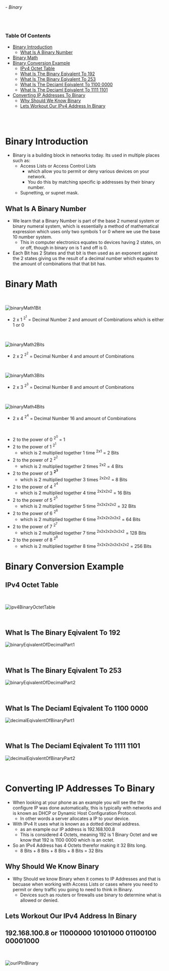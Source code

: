 ###### - Binary

<br>

<!-- Table Of Contents -->

### Table Of Contents

- [Binary Introduction](#binary-introduction)
    - [What Is A Binary Number](#what-is-a-binary-number)
- [Binary Math](#binary-math)
- [Binary Conversion Example](#binary-conversion-example)
    - [IPv4 Octet Table](#ipv4-octet-table)
    - [What Is The Binary Eqivalent To 192](#what-is-the-binary-eqivalent-to-192)
    - [What Is The Binary Eqivalent To 253](#what-is-the-binary-eqivalent-to-253)
    - [What Is The Deciaml Eqivalent To 1100 0000](#what-is-the-deciaml-eqivalent-to-1-1-0-0-0-0-0-0)
    - [What Is The Deciaml Eqivalent To 1111 1101](#what-is-the-deciaml-eqivalent-to-1-1-1-1-1-1-0-1)
- [Converting IP Addresses To Binary](#converting-ip-addresses-to-binary)
    - [Why Should We Know Binary](#why-should-we-know-binary)
    - [Lets Workout Our IPv4 Address In Binary](#lets-workout-our-ipv4-address-in-binary)

<br>
<br>

# Binary Introduction 
* Binary is a building block in networks today. Its used in multiple places such as:
    * Access Lists or Access Control Lists
        * which allow you to permit or deny various devices on your network.
        * You do this by matching specific ip addresses by their binary number.
    * Supnetting, or supnet mask.

## What Is A Binary Number
* We learn that a Binary Number is part of the base 2 numeral system or binary numeral system, which is essentially a method of mathematical expression which uses only two symbols 1 or 0 where we use the base 10 number system. 
    * This in computer electronics equates to devices having 2 states, on or off, though in binary on is 1 and off is 0.
* Each Bit has 2 States and that bit is then used as an exponent against the 2 states giving us the result of a decimal number which equates to the amount of combinations that that bit has.

# Binary Math

<br>

![binaryMath1Bit](./src/binaryMath1Bit.png "2 States and 1 Bit")

* 2 x 1 <sup>2<sup>1</sup></sup> = Decimal Number 2 and amount of Combinations which is either 1 or 0

<br>

![binaryMath2Bits](./src/binaryMath2Bits.png "2 State and 2 Bits")

* 2 x 2 <sup>2<sup>2</sup></sup> = Decimal Number 4 and amount of Combinations

<br>

![binaryMath3Bits](./src/binaryMath3Bits.png "2 States and 3 Bits")

* 2 x 3 <sup>2<sup>3</sup></sup> = Decimal Number 8 and amount of Combinations

<br>

![binaryMath4Bits](./src/binaryMath4Bits.png "2 States and 4 Bits")

* 2 x 4 <sup>2<sup>4</sup></sup> = Decimal Number 16 and amount of Combinations

<br>

* 2 to the power of 0 <sup>2<sup>0</sup></sup> = 1
* 2 to the power of 1 <sup>2<sup>1</sup></sup>
    * which is 2 multiplied together 1 time <sup>2x1</sup> = 2 Bits
* 2 to the power of 2 <sup>2<sup>2</sup></sup>
    * which is 2 multiplied together 2 times <sup>2x2</sup> = 4 Bits
* 2 to the power of 3 **<sup>2<sup>3</sup></sup>**
    * which is 2 multiplied together 3 times <sup>2x2x2</sup> = 8 Bits
* 2 to the power of 4 <sup>2<sup>4</sup></sup>
    * which is 2 multiplied together 4 time <sup>2x2x2x2</sup> = 16 Bits
* 2 to the power of 5 <sup>2<sup>5</sup></sup>
    * which is 2 multiplied together 5 time <sup>2x2x2x2x2</sup> = 32 Bits
* 2 to the power of 6 <sup>2<sup>6</sup></sup>
    * which is 2 multiplied together 6 time <sup>2x2x2x2x2x2</sup> = 64 Bits
* 2 to the power of 7 <sup>2<sup>7</sup></sup>
    * which is 2 multiplied together 7 time <sup>2x2x2x2x2x2x2</sup> = 128 Bits
* 2 to the power of 8 <sup>2<sup>8</sup></sup>
    * which is 2 multiplied together 8 time <sup>2x2x2x2x2x2x2x2</sup> = 256 Bits

# Binary Conversion Example
## IPv4 Octet Table

<br>

![ipv4BinaryOctetTable](./src/ipv4BinaryOctetTable.png "Showcasing the Octet Table")

<br>

## What Is The Binary Eqivalent To 192
![binaryEqivalentOfDecimalPart1](./src/binaryEqivalentOfDecimalPart1.png "The Binary Eqivalent Of The Decimal 192")

<br>

## What Is The Binary Eqivalent To 253
![binaryEqivalentOfDecimalPart2](./src/binaryEqivalentOfDecimalPart2.png "The Binary Eqivalent Of The Decimal 253 and Showing How To Work Backwards")

<br>

## What Is The Deciaml Eqivalent To 1100 0000
![decimalEqivalentOfBinaryPart1](./src/decimalEqivalentOfBinaryPart1.png "The Decimal Eqivalent Of The Binary 1100 0000")

<br>

## What Is The Deciaml Eqivalent To 1111 1101
![decimalEqivalentOfBinaryPart2](./src/decimalEqivalentOfBinaryPart2.png "The Decimal Eqivalent Of The Binary 1111 1101 and Shwoing How to Work backwards")

<br>

# Converting IP Addresses To Binary
* When looking at your phone as an example you will see the the configure IP was done automatically, this is typically with networks and is known as DHCP or Dynamic Host Configuration Protocol.
    * In other words a server allocates a IP to your device.
* With IPv4 It uses what is known as a dotted decimal address.
    * as an example our IP address is 192.168.100.8
    * This is considered 4 Octets, meaning 192 is 1 Binary Octet and we know that 192 is 1100 0000 which is an octet.
* So an IPv4 Address has 4 Octets therefor making it 32 Bits long. 
    * 8 Bits + 8 Bits + 8 Bits + 8 Bits = 32 Bits

## Why Should We Know Binary
* Why Should we know Binary when it comes to IP Addresses and that is becuase when working with Access Lists or cases where you need to permit or deny traffic you going to need to think in Binary.
    * Devices such as routers or firewalls use binary to determine what is allowed or denied.

## Lets Workout Our IPv4 Address In Binary
## 192.168.100.8 or 11000000 10101000 01100100 00001000 

<br>

![ourIPInBinary](./src/ourIPInBinary.png "Our IP worked Out In Binary")
